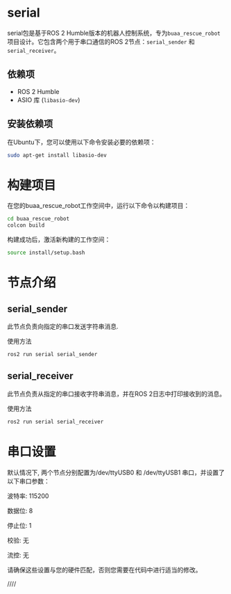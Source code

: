 # serial

serial包是基于ROS 2 Humble版本的机器人控制系统，专为`buaa_rescue_robot`项目设计。它包含两个用于串口通信的ROS 2节点：`serial_sender` 和 `serial_receiver`。

## 依赖项

- ROS 2 Humble
- ASIO 库 (`libasio-dev`)

## 安装依赖项

在Ubuntu下，您可以使用以下命令安装必要的依赖项：

```bash
sudo apt-get install libasio-dev
```

# 构建项目

在您的buaa_rescue_robot工作空间中，运行以下命令以构建项目：

```bash
cd buaa_rescue_robot
colcon build
```

构建成功后，激活新构建的工作空间：

```bash
source install/setup.bash
```

# 节点介绍

## serial_sender

此节点负责向指定的串口发送字符串消息.  

使用方法

```bash
ros2 run serial serial_sender
```

## serial_receiver

此节点负责从指定的串口接收字符串消息，并在ROS 2日志中打印接收到的消息。  

使用方法

```bash
ros2 run serial serial_receiver
```

# 串口设置

默认情况下, 两个节点分别配置为/dev/ttyUSB0 和 /dev/ttyUSB1 串口，并设置了以下串口参数：

波特率: 115200

数据位: 8

停止位: 1

校验: 无

流控: 无

请确保这些设置与您的硬件匹配，否则您需要在代码中进行适当的修改。

////
